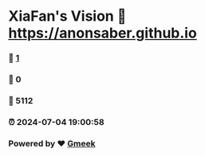 # XiaFan's Vision :link: https://anonsaber.github.io 
### :page_facing_up: [1](https://anonsaber.github.io/tag.html) 
### :speech_balloon: 0 
### :hibiscus: 5112 
### :alarm_clock: 2024-07-04 19:00:58 
### Powered by :heart: [Gmeek](https://github.com/Meekdai/Gmeek)
